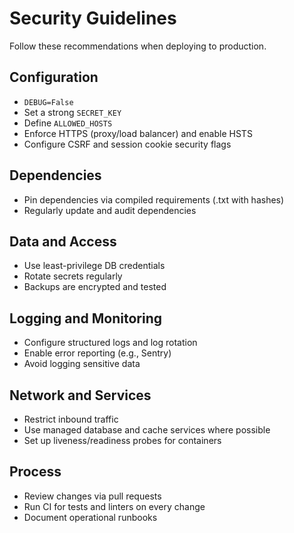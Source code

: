 # Security Guidelines

Follow these recommendations when deploying to production.

## Configuration

- `DEBUG=False`
- Set a strong `SECRET_KEY`
- Define `ALLOWED_HOSTS`
- Enforce HTTPS (proxy/load balancer) and enable HSTS
- Configure CSRF and session cookie security flags

## Dependencies

- Pin dependencies via compiled requirements (.txt with hashes)
- Regularly update and audit dependencies

## Data and Access

- Use least-privilege DB credentials
- Rotate secrets regularly
- Backups are encrypted and tested

## Logging and Monitoring

- Configure structured logs and log rotation
- Enable error reporting (e.g., Sentry)
- Avoid logging sensitive data

## Network and Services

- Restrict inbound traffic
- Use managed database and cache services where possible
- Set up liveness/readiness probes for containers

## Process

- Review changes via pull requests
- Run CI for tests and linters on every change
- Document operational runbooks
